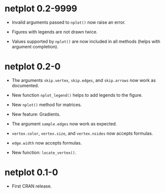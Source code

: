 # netplot 0.2-9999

* Invalid arguments passed to `nplot()` now raise an error.

* Figures with legends are not drawn twice.

* Values supported by `nplot()` are now included in all methods (helps with
  argument completion).


# netplot 0.2-0

* The arguments `skip.vertex`, `skip.edges`, and `skip.arrows` now work as
  documented.

* New function `nplot_legend()` helps to add legends to the figure.

* New `nplot()` method for matrices.

* New feature: Gradients.

* The argument `sample.edges` now work as expected.

* `vertex.color`, `vertex.size`, and `vertex.nsides` now accepts formulas.

* `edge.width` now accepts formulas.

* New function: `locate_vertex()`.


# netplot 0.1-0

* First CRAN release.

